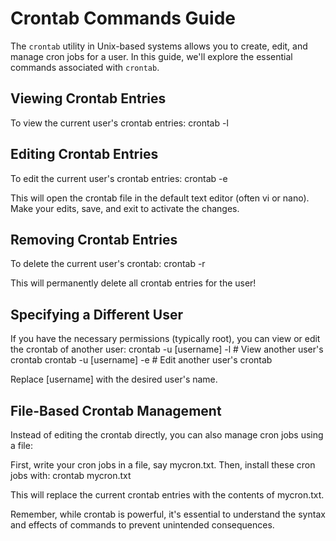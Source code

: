 # Crontab Commands Guide

The `crontab` utility in Unix-based systems allows you to create, edit, and manage cron jobs for a user. In this guide, we'll explore the essential commands associated with `crontab`.

## Viewing Crontab Entries

To view the current user's crontab entries:
crontab -l

## Editing Crontab Entries

To edit the current user's crontab entries:
crontab -e

This will open the crontab file in the default text editor (often vi or nano). Make your edits, save, and exit to activate the changes.

## Removing Crontab Entries

To delete the current user's crontab:
crontab -r

This will permanently delete all crontab entries for the user!

## Specifying a Different User

If you have the necessary permissions (typically root), you can view or edit the crontab of another user:
crontab -u [username] -l  # View another user's crontab
crontab -u [username] -e  # Edit another user's crontab

Replace [username] with the desired user's name.

## File-Based Crontab Management

Instead of editing the crontab directly, you can also manage cron jobs using a file:

First, write your cron jobs in a file, say mycron.txt.
Then, install these cron jobs with:
crontab mycron.txt

This will replace the current crontab entries with the contents of mycron.txt.

Remember, while crontab is powerful, it's essential to understand the syntax and effects of commands to prevent unintended consequences.